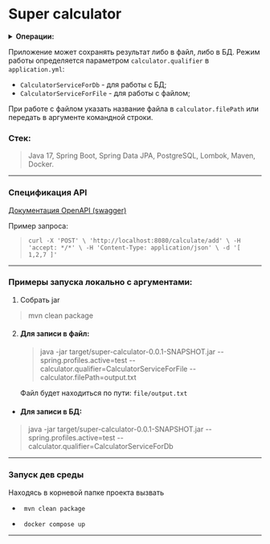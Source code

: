 # **Super calculator**

<details><summary><strong>Операции:</strong></summary>

1) Сложение 2х и более чисел
2) Умножение 2х и более чисел
3) Умножение первых 2х чисел и сложение с 3м числом
4) Вычитание из первого числа последующих
5) Деление первого числа на последующие

</details>

Приложение может сохранять результат либо в файл, либо в БД.
Режим работы определяется параметром `calculator.qualifier` в `application.yml`:

- `CalculatorServiceForDb` - для работы с БД;
- `CalculatorServiceForFile` - для работы с файлом;

При работе с файлом указать название файла в `calculator.filePath` или передать в аргументе командной строки.

### Стек:

> Java 17, Spring Boot, Spring Data JPA, PostgreSQL, Lombok, Maven, Docker.

---

### Спецификация API

[Документация OpenAPI (swagger)](http://localhost:8080/swagger-ui.html)

Пример запроса:
> `curl -X 'POST' \
> 'http://localhost:8080/calculate/add' \
> -H 'accept: */*' \
> -H 'Content-Type: application/json' \
> -d '[
> 1,2,7
> ]'`

---

### Примеры запуска локально с аргументами:

1) Собрать jar

> mvn clean package

2) #### Для записи в файл:
   > java -jar target/super-calculator-0.0.1-SNAPSHOT.jar --spring.profiles.active=test
   --calculator.qualifier=CalculatorServiceForFile --calculator.filePath=output.txt

   Файл будет находиться по пути: `file/output.txt`

- #### Для записи в БД:

> java -jar target/super-calculator-0.0.1-SNAPSHOT.jar --spring.profiles.active=test
> --calculator.qualifier=CalculatorServiceForDb
---

### Запуск дев среды

Находясь в корневой папке проекта вызвать

-      mvn clean package

-      docker compose up

---
